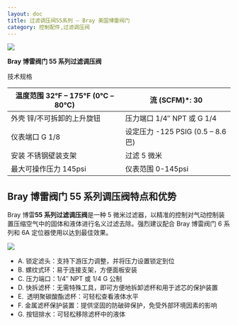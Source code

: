 ```yaml
---
layout: doc
title: 过滤调压阀55系列 – Bray 美国博雷阀门
category: 控制配件,过滤调压阀
---
```


![](/2022/10/download-1-2.png)

**Bray 博雷阀门 55 系列过滤调压阀**

技术规格

| 温度范围 32°F – 175°F (0°C – 80°C) | 流 (SCFM)\*: 30                    |
| ---------------------------------- | ---------------------------------- |
| 外壳 锌/不可拆卸的上升旋钮         | 压力端口 1/4″ NPT 或 G 1/4         |
| 仪表端口 G 1/8                     | 设定压力 \-125 PSIG (0.5 – 8.6 巴) |
| 安装 不锈钢壁装支架                | 过滤 5 微米                        |
| 最大可操作压力 145psi              | 仪表范围 0-145psi                  |

## Bray 博雷阀门 55 系列调压阀特点和优势

Bray 博雷**55 系列过滤调压阀**是一种 5 微米过滤器，以精准的控制对气动控制装置压缩空气中的固体和液体进行名义过滤去除。强烈建议配合 Bray 博雷阀门 6 系列和 6A 定位器使用以达到最佳效果。

![](/2022/10/download-2-1-722x1024.png)

- A. 锁定滤头：支持下游压力调整，并将压力设置锁定到位
- B. 螺纹式环：易于连接支架，方便面板安装
- C. 压力端口：1/4″ NPT 或 1/4 G 公制
- D. 快拆滤杯：无需特殊工具，即可方便地拆卸滤杯和用于滤芯的保护装置
- E.  透明聚碳酸酯滤杯：可轻松查看液体水平
- F. 金属滤杯保护装置：提供坚固的防破碎保护，免受外部环境因素的影响
- G. 按钮排水：可轻松移除滤杯中的液体

